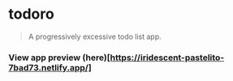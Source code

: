 # todoro

> A progressively excessive todo list app.

### View app preview (here)[https://iridescent-pastelito-7bad73.netlify.app/]
